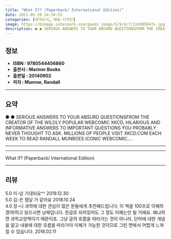 ```yaml
---
title: "What If? (Paperback/ International Edition)"
date: 2021-05-20 14:34:53
categories: [외국도서, 예술-디자인]
image: https://bimage.interpark.com/goods_image/5/9/4/7/224305947s.jpg
description: ● ● SERIOUS ANSWERS TO YOUR ABSURD QUESTIONSFROM THE CREATOR OF THE WILDLY POPULAR WEBCOMIC XKCD, HILARIOUS AND INFORMATIVE ANSWERS TO IMPORTANT QUESTIONS YOU
---
```


## **정보**

- **ISBN : 9780544456860**
- **출판사 : Mariner Books**
- **출판일 : 20140902**
- **저자 : Munroe, Randall**

------



## **요약**

●  ●  SERIOUS ANSWERS TO YOUR ABSURD QUESTIONSFROM THE CREATOR OF THE WILDLY POPULAR WEBCOMIC XKCD, HILARIOUS AND INFORMATIVE ANSWERS TO IMPORTANT QUESTIONS YOU PROBABLY NEVER THOUGHT TO ASK.
MILLIONS OF PEOPLE VISIT XKCD.COM EACH WEEK TO READ RANDALL MUNROES ICONIC WEBCOMIC.... 

------



------


What If? (Paperback/ International Edition) 

------


## **리뷰** 

5.0 이-남 기대되요^^ 2019.12.30 <br/>5.0 김-은 잼날 거 같아요 2018.10.24 <br/>4.0 장-니 과학에 대한 관심이 많은 분들에게 추천해드립니다. 이 책을 100프로 이해하겠어!하고 읽으시면 낭패입니다. 한글로 되어있어도 그 정도 이해는안 될 거에요. 왜냐하면 과학교양책이기 때문이죠. 그냥 글의 흐름을 따라가는 것이 아니라, 단어에 대한 개념을 알고 내용에 대한 흐름을 따라가야 이해가 가능한 것이므로 그런 면에서 어렵게 느껴질 수 있습니다. 2016.02.11 <br/>